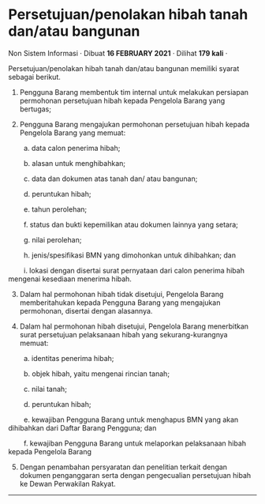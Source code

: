 Persetujuan/penolakan hibah tanah dan/atau bangunan
===================================================

Non Sistem Informasi · Dibuat **16 FEBRUARY 2021** · Dilihat **179 kali** ·

Persetujuan/penolakan hibah tanah dan/atau bangunan memiliki syarat sebagai berikut.

1. Pengguna Barang membentuk tim internal untuk melakukan persiapan permohonan persetujuan hibah kepada Pengelola Barang yang bertugas;

2. Pengguna Barang mengajukan permohonan persetujuan hibah kepada Pengelola Barang yang memuat:

        a. data calon penerima hibah;

        b. alasan untuk menghibahkan; 

        c. data dan dokumen atas tanah dan/ atau bangunan;

        d. peruntukan hibah;

        e. tahun perolehan;

        f. status dan bukti kepemilikan atau dokumen lainnya yang setara;

        g. nilai perolehan;

        h. jenis/spesifikasi BMN yang dimohonkan untuk dihibahkan; dan 

        i. lokasi dengan disertai surat pernyataan dari calon penerima hibah mengenai kesediaan menerima hibah.

3. Dalam hal permohonan hibah tidak disetujui, Pengelola Barang memberitahukan kepada Pengguna Barang yang mengajukan permohonan, disertai dengan alasannya. 

4. Dalam hal permohonan hibah disetujui, Pengelola Barang menerbitkan surat persetujuan pelaksanaan hibah yang sekurang-kurangnya memuat: 

        a. identitas penerima hibah; 

        b. objek hibah, yaitu mengenai rincian tanah; 

        c. nilai tanah; 

        d. peruntukan hibah; 

        e. kewajiban Pengguna Barang untuk menghapus BMN yang akan dihibahkan dari Daftar Barang Pengguna; dan 

        f. kewajiban Pengguna Barang untuk melaporkan pelaksanaan hibah kepada Pengelola Barang 

5. Dengan penambahan persyaratan dan penelitian terkait dengan dokumen penganggaran serta dengan pengecualian persetujuan hibah ke Dewan Perwakilan Rakyat.

  
  
  

* * *